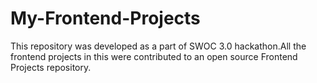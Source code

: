 # My-Frontend-Projects
This repository was developed as a part of SWOC 3.0 hackathon.All the frontend projects in this were contributed to an open source Frontend Projects repository.
